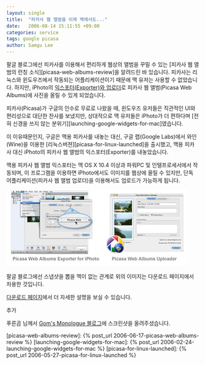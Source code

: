 ```yaml
---
layout: single
title:  "피카사 웹 앨범을 이제 맥에서도..."
date:   2006-08-14 15:11:55 +09:00
categories: service
tags: google picasa
author: Samgu Lee
---
```

팔글 블로그에선 피카사를 이용해서 편리하게 웹상의 앨범을 꾸밀 수 있는 [피카사 웹 앨범의 런칭 소식][picasa-web-albums-review]을 알려드린 바 있습니다. 피카사는 리눅스와 윈도우즈에서 작동되는 어플리케이션이기 때문에 맥 유저는 사용할 수 없었습니다. 하지만, iPhoto의 [익스포터(Exporter)와 업로더](http://picasa.google.com/web/mac_tools.html)로 피카사 웹 앨범(Picasa Web Albums)에 사진을 올릴 수 있게 되었습니다.

피카사(Picasa)가 구글의 인수로 무료로 나왔을 때, 윈도우즈 유저들은 직관적인 UI와 편리성으로 대단한 찬사를 보냈지만, 상대적으로 맥 유저들은 iPhoto가 더 편하다며 [전혀 신경을 쓰지 않는 분위기][launching-google-widgets-for-mac]였습니다.

이 이유때문인지, 구글은 맥용 피카사를 내놓는 대신, 구글 랩(Google Labs)에서 와인(Wine)을 이용한 [리눅스버젼][picasa-for-linux-launched]을 출시했고, 맥용 피카사 대신 iPhoto의 피카사 웹 앨범의 익스포터(Exporter)를 내놓았습니다.

맥용 피카사 웹 앨범 익스포터는 맥 OS X 10.4 이상과 파워PC 및 인텔프로세서에서 작동되며, 이 프로그램을 이용하면 iPhoto에서도 이미지를 웹상에 올릴 수 있지만, 단독 어플리케이션(피카사 웹 앨범 업로더)을 이용해서도 업로드가 가능하게 됩니다.

![iPhoto의 피카사 웹 앨범 익스포터와 업로더](/assets/sidegraphic.jpg)

팔글 블로그에선 스냅샷을 뽑을 맥이 없는 관계로 위의 이미지는 다운로드 페이지에서 차용한 것입니다.

[다운로드 페이지](http://picasa.google.com/web/mac_tools.html)에서 더 자세한 설명을 보실 수 있습니다.

추가

푸른곰 님께서 [Gom's Monologue 블로그](http://hansollkim.80port.net/blog/entry/Picasa-Web%C0%C7-%B8%C6%BF%EB-%BE%F7%B7%CE%B4%F5)에 스크린샷을 올려주셨습니다.

[picasa-web-albums-review]: {% post_url 2006-06-17-picasa-web-albums-review %}
[launching-google-widgets-for-mac]: {% post_url 2006-02-24-launching-google-widgets-for-mac %}
[picasa-for-linux-launched]: {% post_url 2006-05-27-picasa-for-linux-launched %}
